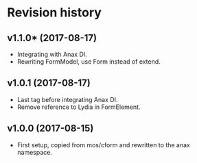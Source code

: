 Revision history
=================================

v1.1.0* (2017-08-17)
---------------------------------

* Integrating with Anax DI.
* Rewriting FormModel, use Form instead of extend.


v1.0.1 (2017-08-17)
---------------------------------

* Last tag before integrating Anax DI.
* Remove reference to Lydia in FormElement.


v1.0.0 (2017-08-15)
---------------------------------

* First setup, copied from mos/cform and rewritten to the anax namespace.

